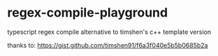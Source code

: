 # regex-compile-playground
typescript regex compile alternative to timshen's c++ template version

thanks to: https://gist.github.com/timshen91/f6a3f040e5b5b0685b2a
